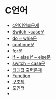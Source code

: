 # C언어

* [c언어연습문제](https://github.com/JinKim93/Kosta_Edu/blob/master/C%EC%96%B8%EC%96%B4%20swtich%20~%20case.md)  
* [Switch ~case문](https://github.com/JinKim93/TIL/blob/master/C%EC%96%B8%EC%96%B4%20swtich%20~%20case.md)
* [do ~ whie문](https://github.com/JinKim93/TIL/blob/master/C%EC%96%B8%EC%96%B4(do%20~%20while%EB%AC%B8).md)
* [continue문](https://github.com/JinKim93/TIL/blob/master/C%EC%96%B8%EC%96%B4_continue%EB%AC%B8.md)
* [for문](https://github.com/JinKim93/TIL/blob/master/C%EC%96%B8%EC%96%B4(for%EB%AC%B8).md)
* [if ~ else if ~ else문](https://github.com/JinKim93/TIL/blob/master/C%EC%96%B8%EC%96%B4(if%20~%20else%20if%20~%20else).md)
* [switch ~ case문](https://github.com/JinKim93/TIL/blob/master/C%EC%96%B8%EC%96%B4(switch%20~%20case).md)
* [최대값 출력문제](https://github.com/JinKim93/TIL/blob/master/C%EC%96%B8%EC%96%B4(%EC%B5%9C%EB%8C%80%EA%B0%92).md)
* [Function](https://github.com/JinKim93/TIL/blob/master/C%EC%96%B8%EC%96%B4_Function.md)
* [구조체](https://github.com/JinKim93/TIL/blob/master/C%EC%96%B8%EC%96%B4_%EA%B5%AC%EC%A1%B0%EC%B2%B4.md)
* [포인터](https://github.com/JinKim93/TIL/blob/master/C%EC%96%B8%EC%96%B4(%ED%8F%AC%EC%9D%B8%ED%84%B0).md)
* 
